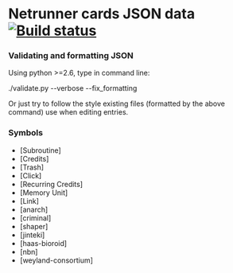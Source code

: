 Netrunner cards JSON data [![Build status](https://circleci.com/gh/zaroth/netrunner-cards-json.svg?style=shield)](https://circleci.com/gh/zaroth/netrunner-cards-json)
=========

### Validating and formatting JSON

Using python >=2.6, type in command line:

  ./validate.py --verbose --fix_formatting

Or just try to follow the style existing files (formatted by the above command) use when editing entries.

### Symbols
* [Subroutine]
* [Credits]
* [Trash]
* [Click]
* [Recurring Credits]
* [Memory Unit]
* [Link]
* [anarch]
* [criminal]
* [shaper]
* [jinteki]
* [haas-bioroid]
* [nbn]
* [weyland-consortium]

